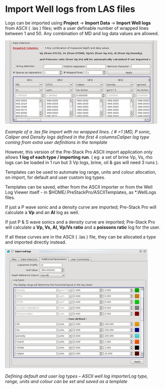# Import Well logs from LAS files

Logs can be imported using **Project** → **Import Data** → **Import Well logs** from ASCII \( .las \) files; with a user definable number of wrapped lines between 1 and 50. Any combination of MD and log data values are allowed.

![](../../../.gitbook/assets/016_import_well.png)

_Example of a .las file import with no wrapped lines. \( \# =1 \)MD, P sonic, Caliper and Density logs defined in the first 4 columnsCaliper log type coming from extra user definitions in the template_

However, this version of the Pre-Stack Pro ASCII import application only allows **1 log of each type / importing run**. \( eg: a set of brine Vp, Vs, rho logs can be loaded in 1 run but 3 Vp logs, brine, oil & gas will need 3 runs \).

Templates can be used to automate log range, units and colour allocation, on import, for default and user custom log types.

Templates can be saved, either from the ASCII importer or from the Well Log Viewer itself - in $HOME/.PreStackPro/ASCIITemplates, as \*.WellLogs files.

If just a P wave sonic and a density curve are imported; Pre-Stack Pro will calculate a **Vp** and an **AI** log as well.

If just P & S wave sonics and a density curve are imported; Pre-Stack Pro will calculate a **Vp, Vs, AI, Vp/Vs ratio** and a **poissons ratio** log for the user.

If all these curves are in the ASCII \( .las \) file, they can be allocated a type and imported directly instead.

![](../../../.gitbook/assets/017_import_well.png)

_Defining default and user log types – ASCII well log importerLog type, range, units and colour can be set and saved as a template_

